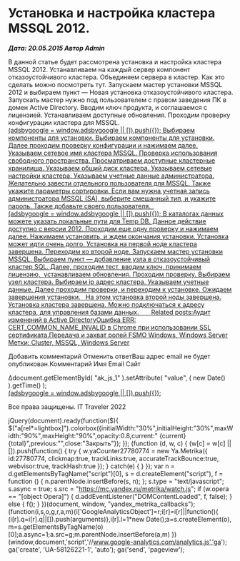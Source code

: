 # Установка и настройка кластера MSSQL 2012.                	  
***Дата: 20.05.2015 Автор Admin***

В данной статье будет рассмотрена установка и настройка кластера MSSQL 2012.
Устанавливаем на каждый сервер компонент отказоустойчивого кластера. Объединяем сервера в кластер.
Как это сделать можно посмотреть тут.
Запускаем мастер установки MSSQL 2012 и выбираем пункт &#8212; Новая установка отказоустойчивого кластера.
Запускать мастер нужно под пользователем с правом заведения ПК в домен Active Directory.
Вводим ключ продукта, и соглашаемся с лицензией.
Устанавливаем доступные обновления.
Проходим проверку конфигурации кластера для MSSQL.
<ins class="adsbygoogle"
style="display:block"
data-ad-client="ca-pub-1890562251101921"
data-ad-slot="9117958896"
data-ad-format="auto">
(adsbygoogle = window.adsbygoogle || []).push({});
Выбираем компоненты для установки.
Выбираем компоненты для установки.
Далее проходим проверку конфигурации и нажимаем далее.
Указываем сетевое имя кластера MSSQL.
Проверка использования свободного пространства.
Просматриваем доступные кластерные хранилища.
Указываем общий диск кластера.
Указываем сетевые настройки кластера.
Указываем учетные данные администратора.
Желательно завести отдельного пользователя для MSSQL.
Также укажите параметры сортировки.
Если вам нужна учетная запись администратора MSSQL (SA), выберите смешанный тип, и укажите пароль.
Также добавьте своего пользователя.
&nbsp;
<ins class="adsbygoogle"
style="display:block"
data-ad-client="ca-pub-1890562251101921"
data-ad-slot="9117958896"
data-ad-format="auto">
(adsbygoogle = window.adsbygoogle || []).push({});
В каталогах данных можете указать локальные пути для Temp DB. Данное действие доступно с версии 2012.
Проходим еще одну проверку и нажимаем далее.
Нажимаем установить, и ждем окончания установки.
Установка может идти очень долго.
Установка на первой ноде кластера завершена.
Переходим ко второй ноде.
Запускаем мастер установки MSSQL.
Выбираем пункт &#8212; добавление узла в отказоустойчивый кластер SQL.
Далее, проходим тест, вводим ключ, принимаем лицензию,  устанавливаем обновления.
Проходим проверку.
Выбираем узел кластера.
Выбираем ip адрес кластера.
Указываем учетные данные.
Далее проходим проверки, и переходим к установке.
Ожидаем завершения установки.
&nbsp;
На этом установка второй ноды завершена.
Установка кластера завершена. Можно подключаться к адресу кластера, для управления базами данных.
&nbsp;
&nbsp;
&nbsp;
Related posts:Аудит изменений в Active DirectoryОшибка ERR: CERT_COMMON_NAME_INVALID в Chrome при использовании SSL сертификата.Передача и захват ролей FSMO
 Windows, Windows Server 
 Метки: Cluster, MSSQL, Windows Server  
                        
Добавить комментарий Отменить ответВаш адрес email не будет опубликован.Комментарий Имя 
Email 
Сайт 
 
&#916;document.getElementById( "ak_js_1" ).setAttribute( "value", ( new Date() ).getTime() );	
<ins class="adsbygoogle"
style="display:block"
data-ad-client="ca-pub-1890562251101921"
data-ad-slot="9117958896"
data-ad-format="auto">
(adsbygoogle = window.adsbygoogle || []).push({});
  
Все права защищены. IT Traveler 2022 
                            
jQuery(document).ready(function($){
$("a[rel*=lightbox]").colorbox({initialWidth:"30%",initialHeight:"30%",maxWidth:"90%",maxHeight:"90%",opacity:0.8,current:" {current}  {total}",previous:"",close:"Закрыть"});
});
(function (d, w, c) {
(w[c] = w[c] || []).push(function() {
try {
w.yaCounter27780774 = new Ya.Metrika({
id:27780774,
clickmap:true,
trackLinks:true,
accurateTrackBounce:true,
webvisor:true,
trackHash:true
});
} catch(e) { }
});
var n = d.getElementsByTagName("script")[0],
s = d.createElement("script"),
f = function () { n.parentNode.insertBefore(s, n); };
s.type = "text/javascript";
s.async = true;
s.src = "https://mc.yandex.ru/metrika/watch.js";
if (w.opera == "[object Opera]") {
d.addEventListener("DOMContentLoaded", f, false);
} else { f(); }
})(document, window, "yandex_metrika_callbacks");
(function(i,s,o,g,r,a,m){i['GoogleAnalyticsObject']=r;i[r]=i[r]||function(){
(i[r].q=i[r].q||[]).push(arguments)},i[r].l=1*new Date();a=s.createElement(o),
m=s.getElementsByTagName(o)[0];a.async=1;a.src=g;m.parentNode.insertBefore(a,m)
})(window,document,'script','//www.google-analytics.com/analytics.js','ga');
ga('create', 'UA-58126221-1', 'auto');
ga('send', 'pageview');
